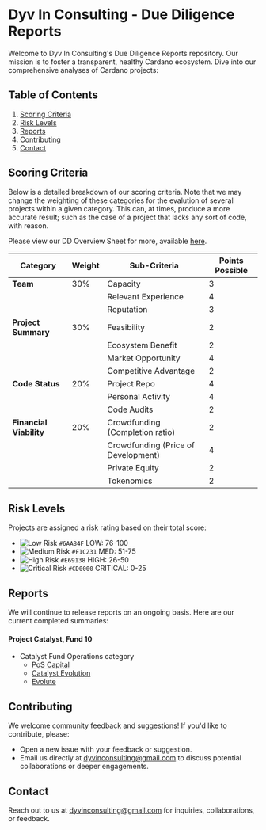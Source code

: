 # Dyv In Consulting - Due Diligence Reports

Welcome to Dyv In Consulting's Due Diligence Reports repository. Our mission is to foster a transparent, healthy Cardano ecosystem. 
Dive into our comprehensive analyses of Cardano projects:

## Table of Contents
1. [Scoring Criteria](#scoring-criteria)
2. [Risk Levels](#risk-levels)
3. [Reports](#reports)
4. [Contributing](#contributing)
5. [Contact](#contact)

## Scoring Criteria
<!-- ![Scoring Overview](link_to_your_screenshot) -->

Below is a detailed breakdown of our scoring criteria. Note that we may change the weighting of these categories for the evalution of several projects within a given category. This can, at times, produce a more accurate result; such as the case of a project that lacks any sort of code, with reason. 
 
Please view our DD Overview Sheet for more, available [here](https://docs.google.com/spreadsheets/d/1bRnF-qOaQLJqkO7p-c3ypTTW7-qxpJ5c5JbwWrGxAQE).

| Category          | Weight | Sub-Criteria                    | Points Possible |
|-------------------|--------|---------------------------------|-----------------|
| **Team**          | 30%    | Capacity                        |   3             |
|                   |        | Relevant Experience             |   4             |
|                   |        | Reputation                      |   3             |
| **Project Summary**| 30%   | Feasibility                     |   2             |
|                   |        | Ecosystem Benefit               |   2             |
|                   |        | Market Opportunity              |   4             |
|                   |        | Competitive Advantage           |   2             |
| **Code Status**   | 20%    | Project Repo                    |   4             |
|                   |        | Personal Activity               |   4             |
|                   |        | Code Audits                     |   2             |
| **Financial Viability**| 20%| Crowdfunding (Completion ratio)|   2             |
|                   |        | Crowdfunding (Price of Development)|   4          |
|                   |        | Private Equity                  |   2             |
|                   |        | Tokenomics                      |   2             |

## Risk Levels

Projects are assigned a risk rating based on their total score:

- ![Low Risk](https://placehold.it/15/6AA84F/000000?text=+) `#6AA84F` LOW: 76-100
- ![Medium Risk](https://placehold.it/15/F1C231/000000?text=+) `#F1C231` MED: 51-75
- ![High Risk](https://placehold.it/15/E69138/000000?text=+) `#E69138` HIGH: 26-50
- ![Critical Risk](https://placehold.it/15/CD0000/000000?text=+) `#CD0000` CRITICAL: 0-25

## Reports

We will continue to release reports on an ongoing basis. Here are our current completed summaries:

#### Project Catalyst, Fund 10
- Catalyst Fund Operations category
   - [PoS Capital](https://github.com/dyv-in/due-diligence/blob/main/projectCatalyst/fund10/catalystFundOperations/posCapital.pdf)
   - [Catalyst Evolution](https://github.com/dyv-in/due-diligence/blob/main/projectCatalyst/fund10/catalystFundOperations/catalystEvolution.pdf)
   - [Evolute](https://github.com/dyv-in/due-diligence/blob/main/projectCatalyst/fund10/catalystFundOperations/evolute.pdf)

## Contributing

We welcome community feedback and suggestions! If you'd like to contribute, please:

- Open a new issue with your feedback or suggestion.
- Email us directly at [dyvinconsulting@gmail.com](mailto:dyvinconsulting@gmail.com) to discuss potential collaborations or deeper engagements.

<!-- For more detailed guidelines, see our [contribution guidelines](link_to_contributing.md). -->
## Contact

Reach out to us at [dyvinconsulting@gmail.com](mailto:dyvinconsulting@gmail.com) for inquiries, collaborations, or feedback.
